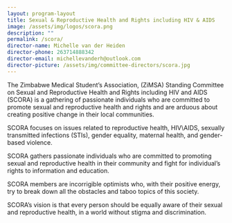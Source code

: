 ```yaml
---
layout: program-layout
title: Sexual & Reproductive Health and Rights including HIV & AIDS
image: /assets/img/logos/scora.png
description: ""
permalink: /scora/
director-name: Michelle van der Heiden
director-phone: 263714888342
director-email: michellevanderh@outlook.com
director-picture: /assets/img/committee-directors/scora.jpg
---
```


The Zimbabwe Medical Student’s Association,
(ZiMSA) Standing Committee on Sexual and
Reproductive Health and Rights including HIV and
AIDS (SCORA) is a gathering of passionate individuals
who are committed to promote sexual and
reproductive health and rights and are arduous about
creating positive change in their local communities.

SCORA focuses on issues related to reproductive
health, HIV\AIDS, sexually transmitted infections
(STIs), gender equality, maternal health, and gender-based violence.


SCORA gathers passionate individuals who are
committed to promoting sexual and reproductive
health in their community and fight for individual’s
rights to information and education. 

SCORA members are incorrigible optimists who, with their positive
energy, try to break down all the obstacles and taboo
topics of this society. 

SCORA’s vision is that every
person should be equally aware of their sexual and
reproductive health, in a world without stigma and
discrimination.